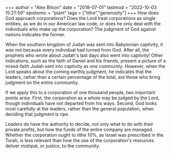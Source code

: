 +++
author = "Alex Bilson"
date = "2018-07-01"
lastmod = "2022-10-03 15:27:59"
epistemic = "plant"
tags = ["tithe","generosity"]
+++
How does God approach corporations? Does the Lord treat corporations as single entities, as we do in our American law code, or does he only deal with the individuals who make up the corporation? The judgment of God against nations indicates the former.

When the southern kingdom of Judah was sent into Babylonian captivity, it was not because every individual had turned from God. After all, the prophets who wrote about Judah's last days also went into captivity! Other indications, such as the faith of Daniel and his friends, present a picture of a mixed-faith Judah sent into captivity as one community. However, when the Lord speaks about the coming earthly judgment, he indicates that the leaders, rather than a certain percentage of the total, are those who bring judgment on the entire community.

If we apply this to a corporation of one thousand people, two important points arise. First, the corporation as a whole may be judged by the Lord, though individuals have not departed from his ways. Second, God looks most carefully at the leaders, rather than the general population, when deciding that judgment is ripe.

Leaders do have the authority to decide, not only what to do with their private profits, but how the funds of the entire company are managed. Whether the corporation ought to tithe 10%, as Israel was prescribed in the Torah, is less relevant than how the use of the corporation's resources deliver mishpat, or justice, to the community.
